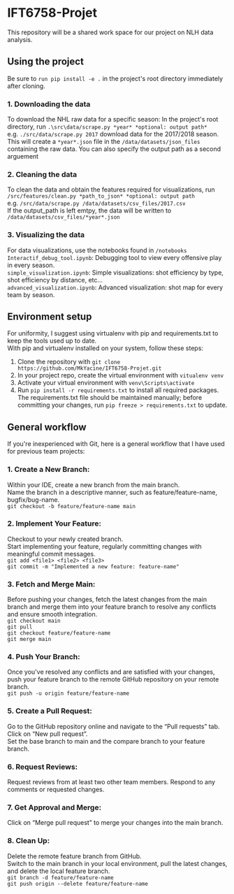 # IFT6758-Projet

This repository will be a shared work space for our project on NLH data analysis.

## Using the project
Be sure to `run pip install -e .` in the project's root directory immediately after cloning.

### 1. Downloading the data
To download the NHL raw data for a specific season: In the project's root directory, run `.\src\data/scrape.py *year* *optional: output path*`  
e.g. `./src/data/scrape.py 2017` download data for the 2017/2018 season.
This will create a `*year*.json` file in the `/data/datasets/json_files` containing the raw data.
You can also specify the output path as a second arguement

### 2. Cleaning the data
To clean the data and obtain the features required for visualizations, run `/src/features/clean.py *path_to_json* *optional: output path`  
e.g. `/src/data/scrape.py /data/datasets/csv_files/2017.csv`  
If the output_path is left emtpy, the data will be written to `/data/datasets/csv_files/*year*.json`  

### 3. Visualizing the data
For data visualizations, use the notebooks found in `/notebooks`  
`Interactif_debug_tool.ipynb`: Debugging tool to view every offensive play in every season.  
`simple_visualization.ipynb`: Simple visualizations: shot efficiency by type, shot efficiency by distance, etc...  
`advanced_visualization.ipynb`: Advanced visualization: shot map for every team by season.  

## Environment setup
For uniformity, I suggest using virtualenv with pip and requirements.txt to keep the tools used up to date.  
With pip and virtualenv installed on your system, follow these steps:  
1. Clone the repository with `git clone https://github.com/MkYacine/IFT6758-Projet.git`
2. In your project repo, create the virtual environment with `vitualenv venv`
3. Activate your virtual environment with `venv\Scripts\activate`
4. Run `pip install -r requirements.txt` to install all required packages.  
The requirements.txt file should be maintained manually; before committing your changes, run `pip freeze > requirements.txt` to update.  

## General workflow
If you're inexperienced with Git, here is a general workflow that I have used for previous team projects:

### 1. Create a New Branch:
Within your IDE, create a new branch from the main branch.  
Name the branch in a descriptive manner, such as feature/feature-name, bugfix/bug-name.  
`git checkout -b feature/feature-name main`

### 2. Implement Your Feature:
Checkout to your newly created branch.  
Start implementing your feature, regularly committing changes with meaningful commit messages.  
`git add <file1> <file2> <file3>`  
`git commit -m "Implemented a new feature: feature-name"`

### 3. Fetch and Merge Main:
Before pushing your changes, fetch the latest changes from the main branch and merge them into your feature branch to resolve any conflicts and ensure smooth integration.  
`git checkout main`  
`git pull`  
`git checkout feature/feature-name`  
`git merge main`  

### 4. Push Your Branch:
Once you've resolved any conflicts and are satisfied with your changes, push your feature branch to the remote GitHub repository on your remote branch.  
`git push -u origin feature/feature-name`

### 5. Create a Pull Request:
Go to the GitHub repository online and navigate to the “Pull requests” tab.  
Click on “New pull request”.  
Set the base branch to main and the compare branch to your feature branch.

### 6. Request Reviews:
Request reviews from at least two other team members. 
Respond to any comments or requested changes.

### 7. Get Approval and Merge:
Click on “Merge pull request” to merge your changes into the main branch.  

### 8. Clean Up:
Delete the remote feature branch from GitHub.  
Switch to the main branch in your local environment, pull the latest changes, and delete the local feature branch.  
`git branch -d feature/feature-name`  
`git push origin --delete feature/feature-name`
